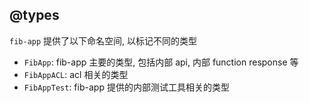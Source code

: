 ## @types

`fib-app` 提供了以下命名空间, 以标记不同的类型

- `FibApp`: fib-app 主要的类型, 包括内部 api, 内部 function response 等
- `FibAppACL`: acl 相关的类型
- `FibAppTest`: fib-app 提供的内部测试工具相关的类型